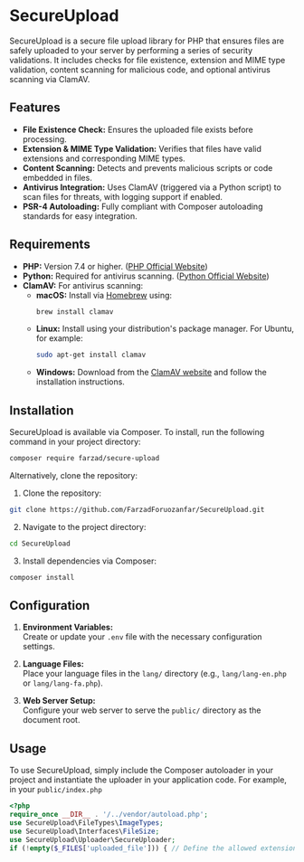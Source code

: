 # SecureUpload

SecureUpload is a secure file upload library for PHP that ensures files are safely uploaded to your server by performing a series of security validations. It includes checks for file existence, extension and MIME type validation, content scanning for malicious code, and optional antivirus scanning via ClamAV.

## Features

- **File Existence Check:** Ensures the uploaded file exists before processing.
- **Extension & MIME Type Validation:** Verifies that files have valid extensions and corresponding MIME types.
- **Content Scanning:** Detects and prevents malicious scripts or code embedded in files.
- **Antivirus Integration:** Uses ClamAV (triggered via a Python script) to scan files for threats, with logging support if enabled.
- **PSR-4 Autoloading:** Fully compliant with Composer autoloading standards for easy integration.

## Requirements

- **PHP:** Version 7.4 or higher. ([PHP Official Website](https://www.php.net))
- **Python:** Required for antivirus scanning. ([Python Official Website](https://www.python.org))
- **ClamAV:** For antivirus scanning:
  - **macOS:** Install via [Homebrew](https://brew.sh) using:  
    ```bash
    brew install clamav
    ```
  - **Linux:** Install using your distribution's package manager. For Ubuntu, for example:  
    ```bash
    sudo apt-get install clamav
    ```
  - **Windows:** Download from the [ClamAV website](https://www.clamav.net/downloads#otherversions) and follow the installation instructions.

## Installation

SecureUpload is available via Composer. To install, run the following command in your project directory:

```bash
composer require farzad/secure-upload
```

Alternatively, clone the repository:
1.  Clone the repository:
    
   ```bash
   git clone https://github.com/FarzadForuozanfar/SecureUpload.git
   ```
    
2.  Navigate to the project directory:
    
   ```bash
   cd SecureUpload
   ```
    
3.  Install dependencies via Composer:
    
   ```bash
   composer install
   ```

## Configuration

1.  **Environment Variables:**  
    Create or update your `.env` file with the necessary configuration settings.
    
2.  **Language Files:**  
    Place your language files in the `lang/` directory (e.g., `lang/lang-en.php` or `lang/lang-fa.php`).
    
3.  **Web Server Setup:**  
    Configure your web server to serve the `public/` directory as the document root.

## Usage
To use SecureUpload, simply include the Composer autoloader in your project and instantiate the uploader in your application code. For example, in your `public/index.php`

```php
<?php 
require_once __DIR__ . '/../vendor/autoload.php';
use SecureUpload\FileTypes\ImageTypes; 
use SecureUpload\Interfaces\FileSize; 
use SecureUpload\Uploader\SecureUploader; 
if (!empty($_FILES['uploaded_file'])) { // Define the allowed extensions and file size limits $allowedExtensions = ImageTypes::getAllExtensions(); // Get all allowed extensions for images $maxFileNameLength = 50; // Maximum file name length $maxFileSize = FileSize::TEN_MG; // Max file size (10MB) $antivirusEnabled = true; // Enable antivirus check $enableLogging = true; // Enable logging of the upload process // Instantiate the SecureUploader with the configuration $uploader = new SecureUploader(__DIR__ . '/../.env', $allowedExtensions, $maxFileNameLength, $maxFileSize, $antivirusEnabled, $enableLogging); // Reorganize the files array for processing $files = []; foreach ($_FILES['uploaded_file'] as $key => $items) { foreach ($items as $index => $item) { $files[$index][$key] = $item; } } // Validate each uploaded file foreach ($files as $file) { $result = $uploader->validate($file['tmp_name'], $file['name']); if (isset($result['error'])) { // Print the error message if validation fails echo "Error: " . $result['error']; die(); } else { // Print the success message if validation passes echo "File uploaded successfully: " . $file['name']; } } } else { echo "No file uploaded."; } ?>
```